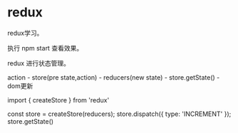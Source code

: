 # redux
redux学习。

执行   npm start  查看效果。


redux 进行状态管理。

action - store(pre state,action) -  reducers(new state) - store.getState() - dom更新
 
import { createStore } from 'redux'

const store = createStore(reducers);
store.dispatch({ type: 'INCREMENT' });
store.getState()